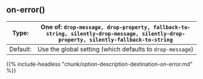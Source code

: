 ---
---
<!-- DISCLAIMER: This file is based on the syslog-ng Open Source Edition documentation https://github.com/balabit/syslog-ng-ose-guides/commit/2f4a52ee61d1ea9ad27cb4f3168b95408fddfdf2 and is used under the terms of The syslog-ng Open Source Edition Documentation License. The file has been modified by Axoflow. -->

## on-error()

| Type:        | One of: `drop-message, drop-property, fallback-to-string, silently-drop-message, silently-drop-property, silently-fallback-to-string` |
|--------------|-----------|
| Default:     | Use the global setting (which defaults to `drop-message`)  |

{{% include-headless "chunk/option-description-destination-on-error.md" %}}

